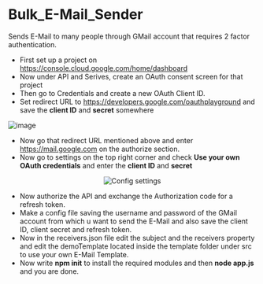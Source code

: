 # Bulk_E-Mail_Sender

Sends E-Mail to many people through GMail account that requires 2 factor authentication.

* First set up a project on https://console.cloud.google.com/home/dashboard
* Now under API and Serives, create an OAuth consent screen for that project
* Then go to Credentials and create a new OAuth Client ID.
* Set redirect URL to https://developers.google.com/oauthplayground and save the **client ID** and **secret** somewhere


![image](https://user-images.githubusercontent.com/89719149/187015148-57f0dee6-c22b-4107-9fc7-79fedca76fb4.png)


* Now go that redirect URL mentioned above and enter https://mail.google.com on the authorize section.
* Now go to settings on the top right corner and check **Use your own OAuth credentials** and enter the **client ID** and **secret**

<div align="center">
<img alt="Config settings" src=https://user-images.githubusercontent.com/89719149/187015297-52c35cc2-6b0c-4b96-97d2-e622c48e6e69.png>
</div>

* Now authorize the API and exchange the Authorization code for a refresh token.
* Make a config file saving the username and password of the GMail account from which u want to send the E-Mail and also save the client ID, client secret and refresh token.
* Now in the receivers.json file edit the subject and the receivers property and edit the demoTemplate located inside the template folder under src to use your own E-Mail Template.
* Now write **npm init** to install the required modules and then **node app.js** and you are done.
